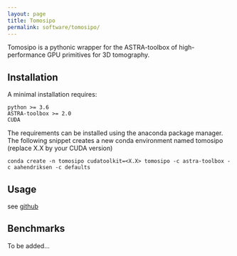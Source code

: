 ```yaml
---
layout: page
title: Tomosipo
permalink: software/tomosipo/
---
```


Tomosipo is a pythonic wrapper for the ASTRA-toolbox of high-performance GPU primitives for 3D tomography.


## Installation

A minimal installation requires:

```
python >= 3.6
ASTRA-toolbox >= 2.0
CUDA
```

The requirements can be installed using the anaconda package manager. The following snippet creates a new conda environment named tomosipo (replace X.X by your CUDA version)

```
conda create -n tomosipo cudatoolkit=<X.X> tomosipo -c astra-toolbox -c aahendriksen -c defaults
```

## Usage

see [github](https://github.com/ahendriksen/tomosipo?tab=readme-ov-file#usage)

## Benchmarks

To be added...
